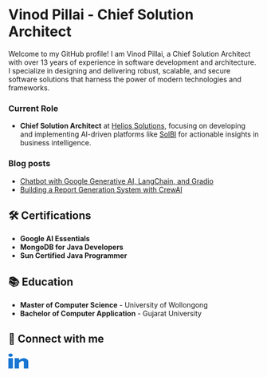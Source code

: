 # Vinod Pillai - Chief Solution Architect

Welcome to my GitHub profile! I am Vinod Pillai, a Chief Solution Architect with over 13 years of experience in software development and architecture. I specialize in designing and delivering robust, scalable, and secure software solutions that harness the power of modern technologies and frameworks.

### Current Role
- **Chief Solution Architect** at [Helios Solutions](https://www.heliossolutions.in/), focusing on developing and implementing AI-driven platforms like [SolBI](https://solbi.ai/) for actionable insights in business intelligence.

### Blog posts
<!-- BLOG-POST-LIST:START -->
- [Chatbot with Google Generative AI, LangChain, and Gradio](https://medium.com/@vinodthebest/build-your-own-memory-powered-chatbot-with-google-generative-ai-langchain-and-gradio-6d1a6acee95c)
- [Building a Report Generation System with CrewAI](https://medium.com/@vinodthebest/building-a-report-generation-system-with-crewai-cf88c8816e00)
<!-- BLOG-POST-LIST:END -->

## 🛠 Certifications

- **Google AI Essentials**
- **MongoDB for Java Developers**
- **Sun Certified Java Programmer**

## 📚 Education

- **Master of Computer Science** - University of Wollongong
- **Bachelor of Computer Application** - Gujarat University

## 🤝 Connect with me
<p align="left">
<a href="https://www.linkedin.com/in/vinodvpillai/" target="_blank"><img align="center" src="https://github.com/vinodvpillai/vinodvpillai/blob/main/resources/linked-in-alt.svg" alt="aavila0707" height="30" width="40" /></a>
</p>
